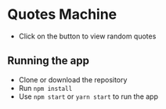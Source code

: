 # Quotes Machine

* Click on the button to view random quotes

## Running the app
* Clone or download the repository
* Run `npm install`
* Use `npm start` or `yarn start` to run the app
